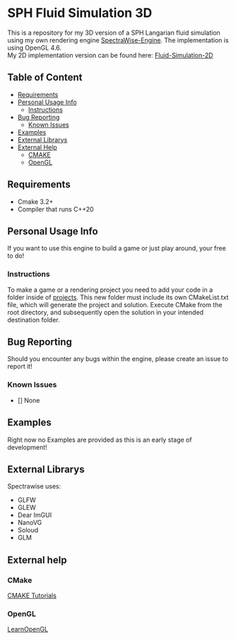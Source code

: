 # SPH Fluid Simulation 3D
This is a repository for my 3D version of a SPH Langarian fluid simulation using my own rendering engine [SpectraWise-Engine](https://github.com/Allkams/SpectraWise-Engine). The implementation is using OpenGL 4.6.  
My 2D implementation version can be found here: [Fluid-Simulation-2D](https://github.com/Allkams/Fluid-Simulation-2D)

## Table of Content
- [Requirements](#table-of-content)
- [Personal Usage Info](#personal-usage-info)
    - [Instructions](#instructions)
- [Bug Reporting](#bug-reporting)
    - [Known Issues](#known-issues)
- [Examples](#examples)
- [External Librarys](#external-librarys)
- [External Help](#external-librarys)
    - [CMAKE](#cmake)
    - [OpenGL](#opengl) 

## Requirements
- Cmake 3.2+
- Compiler that runs C++20

## Personal Usage Info
If you want to use this engine to build a game or just play around, your free to do!

### Instructions
To make a game or a rendering project you need to add your code in a folder inside of [projects](/projects). This new folder must include its own CMakeList.txt file, which will generate the project and solution. Execute CMake from the root directory, and subsequently open the solution in your intended destination folder.

## Bug Reporting
Should you encounter any bugs within the engine, please create an issue to report it!

### Known Issues
 - [] None

## Examples
Right now no Examples are provided as this is an early stage of development!

## External Librarys
Spectrawise uses:
- GLFW
- GLEW
- Dear ImGUI
- NanoVG
- Soloud
- GLM
<!--## Contribution
Maybe add 

-->
## External help
### CMake
[CMAKE Tutorials](https://cmake.org/cmake/help/latest/guide/tutorial/index.html)

### OpenGL
[LearnOpenGL](https://learnopengl.com/)
